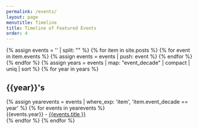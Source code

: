 ```yaml
---
permalink: /events/
layout: page
menutitle: Timeline
title: Timeline of Featured Events
order: 4
---
```

{% assign events = '' | split: "" %}
{% for item in site.posts %}
{% for event in item.events %}
{% assign events = events | push: event %}
{% endfor %}
{% endfor %}
{% assign years = events | map: "event_decade" | compact | uniq | sort %}
{% for year in years %}
<h2><b>{{year}}'s</b></h2>{% assign yearevents = events | where_exp: 'item', 'item.event_decade == year' %}
{% for events in yearevents %}
<div>
  	{{events.year}} - <a href="#/places/{{events.categories}}">{{events.title }}</a>
  </div>
	{% endfor %}
{% endfor %}
